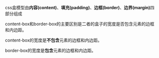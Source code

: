 css盒模型由<b>内容(content)</b>、<b>填充(padding)</b>、<b>边框(border)</b>、<b>边界(margin)</b>四部分组成


content-box和border-box的主要区别是二者的盒子的宽度是否包含元素的边框和内边距。

content-box的宽度是<b>不包含</b>元素的边框和内边距。

border-box的宽度是<b>包含</b>元素的边框和内边距。

